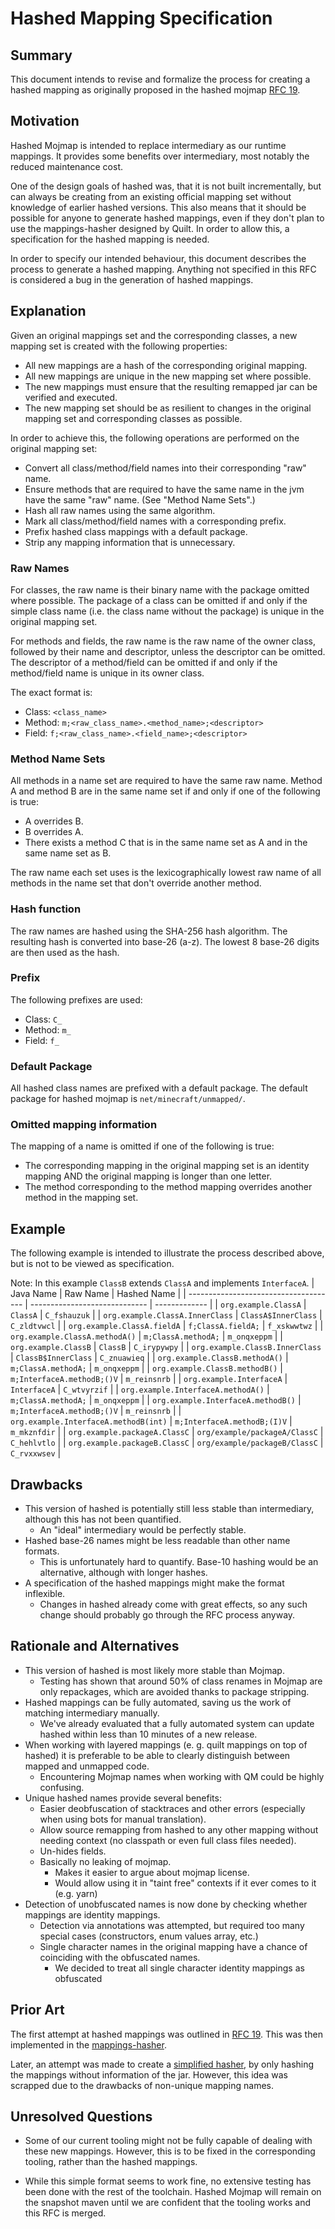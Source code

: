 # Hashed Mapping Specification

## Summary

This document intends to revise and formalize the process for creating a
hashed mapping as originally proposed in the hashed mojmap [RFC 19](https://github.com/QuiltMC/rfcs/blob/master/rfc/0019-hashed-mojmap.md).

## Motivation

Hashed Mojmap is intended to replace intermediary as our runtime mappings.
It provides some benefits over intermediary, most notably the reduced maintenance cost.

One of the design goals of hashed was, that it is not built incrementally,
but can always be creating from an existing official mapping set without knowledge of earlier hashed versions.
This also means that it should be possible for anyone to generate hashed mappings,
even if they don't plan to use the mappings-hasher designed by Quilt.
In order to allow this, a specification for the hashed mapping is needed.

In order to specify our intended behaviour, this document describes the process to generate a hashed mapping.
Anything not specified in this RFC is considered a bug in the generation of hashed mappings.

## Explanation

Given an original mappings set and the corresponding classes, a new mapping set is created with the following properties:
- All new mappings are a hash of the corresponding original mapping.
- All new mappings are unique in the new mapping set where possible.
- The new mappings must ensure that the resulting remapped jar can be verified and executed.
- The new mapping set should be as resilient to changes in the original mapping set and corresponding classes as possible.

In order to achieve this, the following operations are performed on the original mapping set:
- Convert all class/method/field names into their corresponding "raw" name.
- Ensure methods that are required to have the same name in the jvm have the same "raw" name. (See "Method Name Sets".)
- Hash all raw names using the same algorithm.
- Mark all class/method/field names with a corresponding prefix.
- Prefix hashed class mappings with a default package.
- Strip any mapping information that is unnecessary.

### Raw Names
For classes, the raw name is their binary name with the package omitted where possible.
The package of a class can be omitted if and only if the simple class name (i.e. the class name without the package) is unique in the original mapping set.

For methods and fields, the raw name is the raw name of the owner class, followed by their name and descriptor, unless the descriptor can be omitted.
The descriptor of a method/field can be omitted if and only if the method/field name is unique in its owner class.

The exact format is:
- Class: `<class_name>`
- Method: `m;<raw_class_name>.<method_name>;<descriptor>`
- Field: `f;<raw_class_name>.<field_name>;<descriptor>`

### Method Name Sets
All methods in a name set are required to have the same raw name.
Method A and method B are in the same name set if and only if one of the following is true:
- A overrides B.
- B overrides A.
- There exists a method C that is in the same name set as A and in the same name set as B.

The raw name each set uses is the lexicographically lowest raw name of all methods in the name set that don't override another method.

### Hash function
The raw names are hashed using the SHA-256 hash algorithm.
The resulting hash is converted into base-26 (a-z).
The lowest 8 base-26 digits are then used as the hash.

### Prefix
The following prefixes are used:
- Class: `C_`
- Method: `m_`
- Field: `f_`

### Default Package
All hashed class names are prefixed with a default package.
The default package for hashed mojmap is `net/minecraft/unmapped/`.

### Omitted mapping information
The mapping of a name is omitted if one of the following is true:
- The corresponding mapping in the original mapping set is an identity mapping AND the original mapping is longer than one letter.
- The method corresponding to the method mapping overrides another method in the mapping set.

## Example
The following example is intended to illustrate the process described above, but is not to be viewed as specification.

Note: In this example `ClassB` extends `ClassA` and implements `InterfaceA`.
| Java Name                             | Raw Name                      | Hashed Name   |
| ------------------------------------- | ----------------------------- | ------------- |
| `org.example.ClassA`                  | `ClassA`                      | `C_fshauzuk`  |
| `org.example.ClassA.InnerClass`       | `ClassA$InnerClass`           | `C_zldtvwcl`  |
| `org.example.ClassA.fieldA`           | `f;ClassA.fieldA;`            | `f_xskwwtwz`  |
| `org.example.ClassA.methodA()`        | `m;ClassA.methodA;`           | `m_onqxeppm`  |
| `org.example.ClassB`                  | `ClassB`                      | `C_irypywpy`  |
| `org.example.ClassB.InnerClass`       | `ClassB$InnerClass`           | `C_znuawieq`  |
| `org.example.ClassB.methodA()`        | `m;ClassA.methodA;`           | `m_onqxeppm`  |
| `org.example.ClassB.methodB()`        | `m;InterfaceA.methodB;()V`    | `m_reinsnrb`  |
| `org.example.InterfaceA`              | `InterfaceA`                  | `C_wtvyrzif`  |
| `org.example.InterfaceA.methodA()`    | `m;ClassA.methodA;`           | `m_onqxeppm`  |
| `org.example.InterfaceA.methodB()`    | `m;InterfaceA.methodB;()V`    | `m_reinsnrb`  |
| `org.example.InterfaceA.methodB(int)` | `m;InterfaceA.methodB;(I)V`   | `m_mkznfdir`  |
| `org.example.packageA.ClassC`         | `org/example/packageA/ClassC` | `C_hehlvtlo`  |
| `org.example.packageB.ClassC`         | `org/example/packageB/ClassC` | `C_rvxxwsev`  |

## Drawbacks

- This version of hashed is potentially still less stable than intermediary, although this has not been quantified.
  - An "ideal" intermediary would be perfectly stable.
- Hashed base-26 names might be less readable than other name formats.
  - This is unfortunately hard to quantify. Base-10 hashing would be an alternative, although with longer hashes.
- A specification of the hashed mappings might make the format inflexible.
  - Changes in hashed already come with great effects, so any such change should probably go through the RFC process anyway.

## Rationale and Alternatives

- This version of hashed is most likely more stable than Mojmap.
  - Testing has shown that around 50% of class renames in Mojmap are only repackages,
    which are avoided thanks to package stripping.
- Hashed mappings can be fully automated, saving us the work of matching intermediary manually.
  - We've already evaluated that a fully automated system can update hashed within less than 10 minutes of a new release.
- When working with layered mappings (e. g. quilt mappings on top of hashed) it is preferable
  to be able to clearly distinguish between mapped and unmapped code.
  - Encountering Mojmap names when working with QM could be highly confusing.
- Unique hashed names provide several benefits:
  - Easier deobfuscation of stacktraces and other errors (especially when using bots for manual translation).
  - Allow source remapping from hashed to any other mapping without needing context (no classpath or even full class files needed).
  - Un-hides fields.
  - Basically no leaking of mojmap.
    - Makes it easier to argue about mojmap license.
    - Would allow using it in "taint free" contexts if it ever comes to it (e.g. yarn)
- Detection of unobfuscated names is now done by checking whether mappings are identity mappings.
  - Detection via annotations was attempted, but required too many special cases (constructors, enum values array, etc.)
  - Single character names in the original mapping have a chance of coinciding with the obfuscated names.
    - We decided to treat all single character identity mappings as obfuscated

## Prior Art

The first attempt at hashed mappings was outlined in [RFC 19](https://github.com/QuiltMC/rfcs/blob/master/rfc/0019-hashed-mojmap.md).
This was then implemented in the [mappings-hasher](https://github.com/QuiltMC/mappings-hasher).

Later, an attempt was made to create a [simplified hasher](https://github.com/QuiltMC/mappings-hasher/tree/archive/simplified_hasher),
by only hashing the mappings without information of the jar.
However, this idea was scrapped due to the drawbacks of non-unique mapping names.

## Unresolved Questions

- Some of our current tooling might not be fully capable of dealing with these new mappings.
  However, this is to be fixed in the corresponding tooling, rather than the hashed mappings.

- While this simple format seems to work fine, no extensive testing has been done with the rest of the toolchain.
  Hashed Mojmap will remain on the snapshot maven until we are confident that the tooling works and this RFC is merged.
